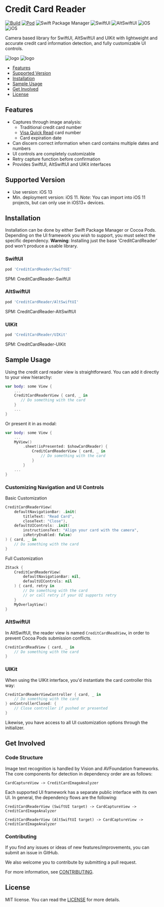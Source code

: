 # Credit Card Reader

[![Build](https://github.com/rakutentech/iOS-CreditCardReader/actions/workflows/build.yml/badge.svg)](https://github.com/rakutentech/iOS-CreditCardReader/actions/workflows/build.yml)
[![Pod](https://img.shields.io/cocoapods/v/CreditCardReader.svg)](https://cocoapods.org/pods/CreditCardReader)
![Swift Package Manager](https://img.shields.io/badge/Swift%20Package%20Manager-OK-brightgreen.svg)
![SwiftUI](https://img.shields.io/badge/SwiftUI-OK-brightgreen.svg)
![AltSwiftUI](https://img.shields.io/badge/AltSwiftUI-OK-brightgreen.svg)
![iOS](https://img.shields.io/badge/iOS-install_11.0+-blue.svg)
![iOS](https://img.shields.io/badge/iOS-use_13.0+-blue.svg)

Camera based library for SwiftUI, AltSwiftUI and UIKit with lightweight and accurate credit card information detection, and fully customizable UI controls.

![logo](https://raw.githubusercontent.com/rakutentech/iOS-CreditCardReader/master/docResources/CreditCardReader1.png)
![logo](https://raw.githubusercontent.com/rakutentech/iOS-CreditCardReader/master/docResources/CreditCardReader2.png)

- [Features](#features)
- [Supported Version](#supported-version)
- [Installation](#installation)
- [Sample Usage](#sample-usage)
- [Get Involved](#get-involved)
- [License](#license)

## Features

- Captures through image analysis:
	- Traditional credit card number
	- [Visa Quick Read](https://usa.visa.com/dam/VCOM/download/merchants/New_VBM_Acq_Merchant_62714_v5.pdf) card number
	- Card expiration date
- Can discern correct information when card contains multiple dates and numbers
- UI controls are completely customizable
- Retry capture function before confirmation
- Provides SwiftUI, AltSwiftUI and UIKit interfaces

## Supported Version

- Use version: iOS 13
- Min. deployment version: iOS 11.
_Note_: You can import into iOS 11 projects, but can only use in iOS13+ devices.

## Installation

Installation can be done by either Swift Package Manager or Cocoa Pods. Depending on the UI framework you wish to support, you must select the specific dependency. __Warning__: Installing just the base 'CreditCardReader' pod won't produce a usable library.

### SwiftUI

```ruby
pod 'CreditCardReader/SwiftUI'
```
SPM: CreditCardReader-SwiftUI

### AltSwiftUI

```ruby
pod 'CreditCardReader/AltSwiftUI'
```
SPM: CreditCardReader-AltSwiftUI

### UIKit

```ruby
pod 'CreditCardReader/UIKit'
```
SPM: CreditCardReader-UIKit

## Sample Usage

Using the credit card reader view is straightforward. You can add it directly to your view hierarchy:

```swift
var body: some View {
	...
	CreditCardReaderView { card, _ in
       // Do something with the card
    }
	...
}
```

Or present it in as modal:

```swift
var body: some View {
	...
	MyView()
		.sheet(isPresented: $showCardReader) {
            CreditCardReaderView { card, _ in
                // Do something with the card
            }
        }
	...
}
```

### Customizing Navigation and UI Controls

Basic Customization

```swift
CreditCardReaderView(
	defaultNavigationBar: .init(
		titleText: "Read Card",
		closeText: "Close"),
	defaultUIControls: .init(
		instructionsText: "Align your card with the camera",
		isRetryEnabled: false)
) { card, _ in
	// Do something with the card
}
```

Full Customization

```swift
ZStack {
	CreditCardReaderView(
		defaultNavigationBar: nil,
		defaultUIControls: nil
	) { card, retry in
		// Do something with the card
		// or call retry if your UI supports retry
	}
	MyOverlayView()
}
```

### AltSwiftUI

In AltSwiftUI, the reader view is named `CreditCardReadView`, in order to prevent Cocoa Pods submission conflicts.

```swift
CreditCardReadView { card, _ in
    // Do something with the card
}
```

### UIKit

When using the UIKit interface, you'd instantiate the card controller this way:

```swift
CreditCardReaderViewController { card, _ in
	// Do something with the card
} onControllerClosed: {
	// Close controller if pushed or presented
}
```

Likewise, you have access to all UI customization options through the initializer.

## Get Involved

### Code Structure

Image text recognition is handled by Vision and AVFoundation frameworks.
The core components for detection in dependency order are as follows:

```
CardCaptureView -> CreditCardImageAnalyzer
```

Each supported UI framework has a separate public interface with its own UI. In general, the dependency flows are the following:

```
CreditCardReaderView (SwiftUI target) -> CardCaptureView -> CreditCardImageAnalyzer
```
```
CreditCardReaderView (AltSwiftUI target) -> CardCaptureView -> CreditCardImageAnalyzer
```

### Contributing

If you find any issues or ideas of new features/improvements, you can submit an issue in GitHub.

We also welcome you to contribute by submitting a pull request.

For more information, see [CONTRIBUTING](https://github.com/rakutentech/iOS-CreditCardReader/blob/master/CONTRIBUTING.md).

## License

MIT license. You can read the [LICENSE](https://github.com/rakutentech/iOS-CreditCardReader/blob/master/LICENSE) for more details.
